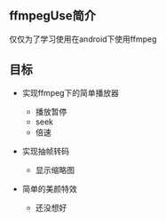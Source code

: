 ## ffmpegUse简介
仅仅为了学习使用在android下使用ffmpeg

## 目标

* 实现ffmpeg下的简单播放器
    - 播放暂停
    - seek
    - 倍速
* 实现抽帧转码
    - 显示缩略图

* 简单的美颜特效
    - 还没想好

